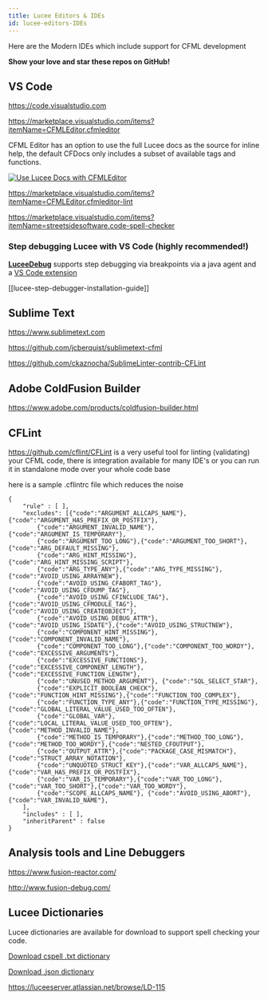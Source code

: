 ```yaml
---
title: Lucee Editors & IDEs
id: lucee-editors-IDEs
---
```


Here are the Modern IDEs which include support for CFML development

**Show your love and star these repos on GitHub!**

## VS Code

<https://code.visualstudio.com>

<https://marketplace.visualstudio.com/items?itemName=CFMLEditor.cfmleditor>

CFML Editor has an option to use the full Lucee docs as the source for inline help, the default CFDocs only includes a subset of available tags and functions.

[![Use Lucee Docs with CFMLEditor](/assets/images/ide/vscode-cfmleditor-lucee-docs.png)](https://dev.lucee.org/t/full-lucee-docs-for-vscode-cfmleditor/15046)
 
<https://marketplace.visualstudio.com/items?itemName=CFMLEditor.cfmleditor-lint>

<https://marketplace.visualstudio.com/items?itemName=streetsidesoftware.code-spell-checker>

### Step debugging Lucee with VS Code (highly recommended!)

[**LuceeDebug**](https://github.com/softwareCobbler/luceedebug) supports step debugging via breakpoints via a java agent and a [VS Code extension](https://marketplace.visualstudio.com/items?itemName=DavidRogers.luceedebug)

[[lucee-step-debugger-installation-guide]]

## Sublime Text

<https://www.sublimetext.com>

<https://github.com/jcberquist/sublimetext-cfml>

<https://github.com/ckaznocha/SublimeLinter-contrib-CFLint>

## Adobe ColdFusion Builder

<https://www.adobe.com/products/coldfusion-builder.html>

## CFLint

<https://github.com/cflint/CFLint>
is a very useful tool for linting (validating) your CFML code, there is integration available for many IDE's or you can run it in standalone mode over your whole code base

here is a sample .cflintrc file which reduces the noise

```
{
	"rule" : [ ],
	"excludes": [{"code":"ARGUMENT_ALLCAPS_NAME"},{"code":"ARGUMENT_HAS_PREFIX_OR_POSTFIX"},
		{"code":"ARGUMENT_INVALID_NAME"},{"code":"ARGUMENT_IS_TEMPORARY"},
		{"code":"ARGUMENT_TOO_LONG"},{"code":"ARGUMENT_TOO_SHORT"},{"code":"ARG_DEFAULT_MISSING"},
		{"code":"ARG_HINT_MISSING"},{"code":"ARG_HINT_MISSING_SCRIPT"},
		{"code":"ARG_TYPE_ANY"},{"code":"ARG_TYPE_MISSING"},{"code":"AVOID_USING_ARRAYNEW"},
		{"code":"AVOID_USING_CFABORT_TAG"},{"code":"AVOID_USING_CFDUMP_TAG"},
		{"code":"AVOID_USING_CFINCLUDE_TAG"},{"code":"AVOID_USING_CFMODULE_TAG"},{"code":"AVOID_USING_CREATEOBJECT"},
		{"code":"AVOID_USING_DEBUG_ATTR"},{"code":"AVOID_USING_ISDATE"},{"code":"AVOID_USING_STRUCTNEW"},
		{"code":"COMPONENT_HINT_MISSING"},{"code":"COMPONENT_INVALID_NAME"},
		{"code":"COMPONENT_TOO_LONG"},{"code":"COMPONENT_TOO_WORDY"},{"code":"EXCESSIVE_ARGUMENTS"},
		{"code":"EXCESSIVE_FUNCTIONS"},{"code":"EXCESSIVE_COMPONENT_LENGTH"},{"code":"EXCESSIVE_FUNCTION_LENGTH"},
		{"code":"UNUSED_METHOD_ARGUMENT"}, {"code":"SQL_SELECT_STAR"},
		{"code":"EXPLICIT_BOOLEAN_CHECK"},{"code":"FUNCTION_HINT_MISSING"},{"code":"FUNCTION_TOO_COMPLEX"},
		{"code":"FUNCTION_TYPE_ANY"},{"code":"FUNCTION_TYPE_MISSING"},{"code":"GLOBAL_LITERAL_VALUE_USED_TOO_OFTEN"},
		{"code":"GLOBAL_VAR"}, {"code":"LOCAL_LITERAL_VALUE_USED_TOO_OFTEN"},{"code":"METHOD_INVALID_NAME"},
		{"code":"METHOD_IS_TEMPORARY"},{"code":"METHOD_TOO_LONG"}, {"code":"METHOD_TOO_WORDY"},{"code":"NESTED_CFOUTPUT"},
		{"code":"OUTPUT_ATTR"},{"code":"PACKAGE_CASE_MISMATCH"},{"code":"STRUCT_ARRAY_NOTATION"},
		{"code":"UNQUOTED_STRUCT_KEY"},{"code":"VAR_ALLCAPS_NAME"},{"code":"VAR_HAS_PREFIX_OR_POSTFIX"},
		{"code":"VAR_IS_TEMPORARY"},{"code":"VAR_TOO_LONG"},{"code":"VAR_TOO_SHORT"},{"code":"VAR_TOO_WORDY"},
		{"code":"SCOPE_ALLCAPS_NAME"}, {"code":"AVOID_USING_ABORT"}, {"code":"VAR_INVALID_NAME"},
	],
	"includes" : [ ],
	"inheritParent" : false
}
```

## Analysis tools and Line Debuggers

<https://www.fusion-reactor.com/>

<http://www.fusion-debug.com/>

## Lucee Dictionaries

Lucee dictionaries are available for download to support spell checking your code.

[Download cspell .txt dictionary](/dictionaries/lucee.txt)

[Download .json dictionary](/dictionaries/lucee.json)

<https://luceeserver.atlassian.net/browse/LD-115>
